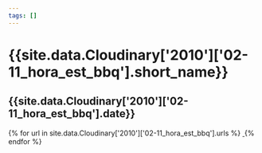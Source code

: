 ```yaml
---
tags: []
---
```

<div itemscope itemtype="http://schema.org/Photograph">
  <h1>{{site.data.Cloudinary['2010']['02-11_hora_est_bbq'].short_name}}</h1>
  <h2 class="event-date">{{site.data.Cloudinary['2010']['02-11_hora_est_bbq'].date}}</h2>
  {% for url in site.data.Cloudinary['2010']['02-11_hora_est_bbq'].urls %}
    <a itemprop="image" class="swipebox" title="" href="{{ site.cloudinary.baseurl }}/{{ url }}">
      <img alt="" itemprop="thumbnailUrl" src="{{ site.cloudinary.baseurl }}/h_150/{{ url }}" />
      <meta itemprop="isFamilyFriendly" content="true" />
    </a>
  {% endfor %}
</div>
